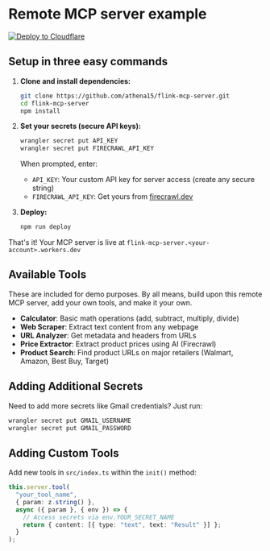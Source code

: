 # Remote MCP server example

[![Deploy to Cloudflare](https://deploy.workers.cloudflare.com/button)](https://deploy.workers.cloudflare.com/?url=https%3A%2F%2Fgithub.com%2Fathena15%2Fflink-mcp-server)

## Setup in three easy commands

1. **Clone and install dependencies:**
   ```bash
   git clone https://github.com/athena15/flink-mcp-server.git
   cd flink-mcp-server
   npm install
   ```

2. **Set your secrets (secure API keys):**
   ```bash
   wrangler secret put API_KEY
   wrangler secret put FIRECRAWL_API_KEY
   ```
   
   When prompted, enter:
   - `API_KEY`: Your custom API key for server access (create any secure string)
   - `FIRECRAWL_API_KEY`: Get yours from [firecrawl.dev](https://firecrawl.dev)

3. **Deploy:**
   ```bash
   npm run deploy
   ```

That's it! Your MCP server is live at `flink-mcp-server.<your-account>.workers.dev`

##  Available Tools
These are included for demo purposes. By all means, build upon this remote MCP server, add your own tools, and make it your own.

- **Calculator**: Basic math operations (add, subtract, multiply, divide)
- **Web Scraper**: Extract text content from any webpage
- **URL Analyzer**: Get metadata and headers from URLs
- **Price Extractor**: Extract product prices using AI (Firecrawl)
- **Product Search**: Find product URLs on major retailers (Walmart, Amazon, Best Buy, Target)

## Adding Additional Secrets

Need to add more secrets like Gmail credentials? Just run:
```bash
wrangler secret put GMAIL_USERNAME
wrangler secret put GMAIL_PASSWORD
```

## Adding Custom Tools

Add new tools in `src/index.ts` within the `init()` method:
```typescript
this.server.tool(
  "your_tool_name",
  { param: z.string() },
  async ({ param }, { env }) => {
    // Access secrets via env.YOUR_SECRET_NAME
    return { content: [{ type: "text", text: "Result" }] };
  }
);
``` 
